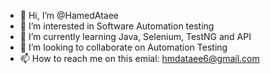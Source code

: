 - 👋 Hi, I’m @HamedAtaee
- 👀 I’m interested in Software Automation testing 
- 🌱 I’m currently learning Java, Selenium, TestNG and API 
- 💞️ I’m looking to collaborate on Automation Testing 
- 📫 How to reach me on this emial: hmdataee6@gmail.com

<!---
HamedAtaee/HamedAtaee is a ✨ special ✨ repository because its `README.md` (this file) appears on your GitHub profile.
You can click the Preview link to take a look at your changes.
--->
